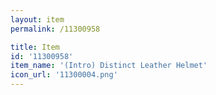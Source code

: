 ```yaml
---
layout: item
permalink: /11300958

title: Item
id: '11300958'
item_name: '(Intro) Distinct Leather Helmet'
icon_url: '11300004.png'
---
```

